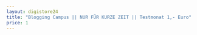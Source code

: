 ```yaml
---
layout: digistore24
title: "Blogging Campus || NUR FÜR KURZE ZEIT || Testmonat 1,- Euro"
price: 1
---
```

